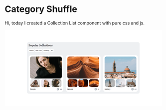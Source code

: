 # Category Shuffle
Hi, today I created a Collection List component with pure css and js.

![Category Shuffle Gif](./assets/images/category-shuffle.gif)